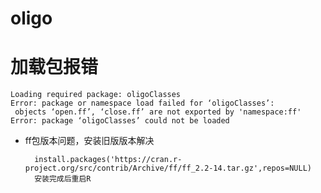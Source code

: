 # oligo

# 加载包报错

    Loading required package: oligoClasses
    Error: package or namespace load failed for ‘oligoClasses’:
     objects ‘open.ff’, ‘close.ff’ are not exported by 'namespace:ff'
    Error: package ‘oligoClasses’ could not be loaded
* ff包版本问题，安装旧版版本解决

        install.packages('https://cran.r-project.org/src/contrib/Archive/ff/ff_2.2-14.tar.gz',repos=NULL)
        安装完成后重启R


